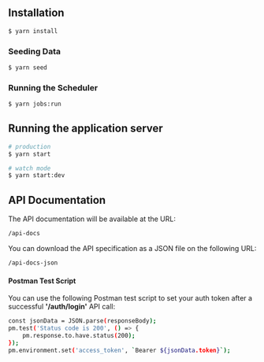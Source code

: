 ## Installation

```bash
$ yarn install
```

### Seeding Data
```bash
$ yarn seed
```

### Running the Scheduler
```bash
$ yarn jobs:run
```

## Running the application server

```bash
# production
$ yarn start

# watch mode
$ yarn start:dev
```

## API Documentation
The API documentation will be available at the URL:
```bash
/api-docs
```

You can download the API specification as a JSON file on the following URL:
```bash
/api-docs-json
```

#### Postman Test Script
You can use the following Postman test script to set your auth token after a successful **'/auth/login'** API call:
```bash
const jsonData = JSON.parse(responseBody);
pm.test('Status code is 200', () => {
    pm.response.to.have.status(200);
});
pm.environment.set('access_token', `Bearer ${jsonData.token}`);
```